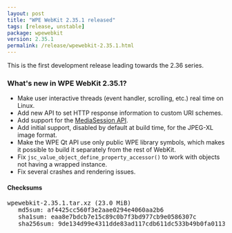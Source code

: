 ```yaml
---
layout: post
title: "WPE WebKit 2.35.1 released"
tags: [release, unstable]
package: wpewebkit
version: 2.35.1
permalink: /release/wpewebkit-2.35.1.html
---
```


This is the first development release leading towards the 2.36 series.

### What's new in WPE WebKit 2.35.1?

- Make user interactive threads (event handler, scrolling, etc.) real time
  on Linux.
- Add new API to set HTTP response information to custom URI schemes.
- Add support for the [MediaSession API](https://developer.mozilla.org/en-US/docs/Web/API/Media_Session_API).
- Add initial support, disabled by default at build time, for the JPEG-XL
	image format.
- Make the WPE Qt API use only public WPE library symbols, which makes
  it possible to build it separately from the rest of WebKit.
- Fix `jsc_value_object_define_property_accessor()` to work with objects
  not having a wrapped instance.
- Fix several crashes and rendering issues.

#### Checksums

<pre>
wpewebkit-2.35.1.tar.xz (23.0 MiB)
   md5sum: af4425cc560f3e2aae0294e4060aa2b6
   sha1sum: eaa8e7bdcb7e15c89c0b7f3bd977cb9e0586307c
   sha256sum: 9de134d99e4311dde83ad117cdb611dc533b49b0fa0113a2ec2c55fc10b76f29
</pre>
